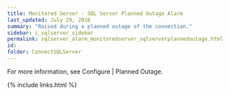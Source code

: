 ```yaml
---
title: ﻿Monitored Server - SQL Server Planned Outage Alarm
last_updated: July 29, 2016
summary: "Raised during a planned outage of the connection."
sidebar: c_sqlserver_sidebar
permalink: sqlserver_alarm_monitoredserver_sqlserverplannedoutage.html
id:
folder: ConnectSQLServer
---
```



For more information, see Configure \| Planned Outage.


{% include links.html %}
